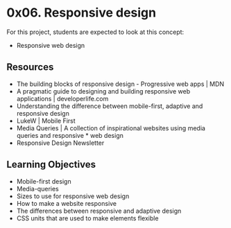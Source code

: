# 0x06. Responsive design

For this project, students are expected to look at this concept:

* Responsive web design

## Resources

* The building blocks of responsive design - Progressive web apps | MDN
* A pragmatic guide to designing and building responsive web applications | developerlife.com
* Understanding the difference between mobile-first, adaptive and responsive design
* LukeW | Mobile First
* Media Queries | A collection of inspirational websites using media queries and responsive * web design
* Responsive Design Newsletter

## Learning Objectives

* Mobile-first design
* Media-queries
* Sizes to use for responsive web design
* How to make a website responsive
* The differences between responsive and adaptive design
* CSS units that are used to make elements flexible